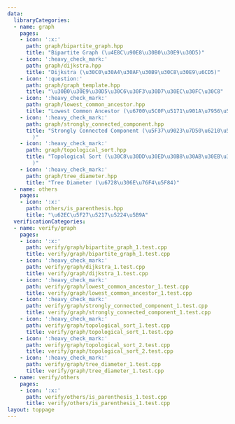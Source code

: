 ```yaml
---
data:
  libraryCategories:
  - name: graph
    pages:
    - icon: ':x:'
      path: graph/bipartite_graph.hpp
      title: "Bipartite Graph (\u4E8C\u90E8\u30B0\u30E9\u30D5)"
    - icon: ':heavy_check_mark:'
      path: graph/dijkstra.hpp
      title: "Dijkstra (\u30C0\u30A4\u30AF\u30B9\u30C8\u30E9\u6CD5)"
    - icon: ':question:'
      path: graph/graph_template.hpp
      title: "\u30B0\u30E9\u30D5\u30C6\u30F3\u30D7\u30EC\u30FC\u30C8"
    - icon: ':heavy_check_mark:'
      path: graph/lowest_common_ancestor.hpp
      title: "Lowest Common Ancestor (\u6700\u5C0F\u5171\u901A\u7956\u5148)"
    - icon: ':heavy_check_mark:'
      path: graph/strongly_connected_component.hpp
      title: "Strongly Connected Component (\u5F37\u9023\u7D50\u6210\u5206\u5206\u89E3\
        )"
    - icon: ':heavy_check_mark:'
      path: graph/topological_sort.hpp
      title: "Topological Sort (\u30C8\u30DD\u30ED\u30B8\u30AB\u30EB\u30BD\u30FC\u30C8\
        )"
    - icon: ':heavy_check_mark:'
      path: graph/tree_diameter.hpp
      title: "Tree Diameter (\u6728\u306E\u76F4\u5F84)"
  - name: others
    pages:
    - icon: ':x:'
      path: others/is_parenthesis.hpp
      title: "\u62EC\u5F27\u5217\u5224\u5B9A"
  verificationCategories:
  - name: verify/graph
    pages:
    - icon: ':x:'
      path: verify/graph/bipartite_graph_1.test.cpp
      title: verify/graph/bipartite_graph_1.test.cpp
    - icon: ':heavy_check_mark:'
      path: verify/graph/dijkstra_1.test.cpp
      title: verify/graph/dijkstra_1.test.cpp
    - icon: ':heavy_check_mark:'
      path: verify/graph/lowest_common_ancestor_1.test.cpp
      title: verify/graph/lowest_common_ancestor_1.test.cpp
    - icon: ':heavy_check_mark:'
      path: verify/graph/strongly_connected_component_1.test.cpp
      title: verify/graph/strongly_connected_component_1.test.cpp
    - icon: ':heavy_check_mark:'
      path: verify/graph/topological_sort_1.test.cpp
      title: verify/graph/topological_sort_1.test.cpp
    - icon: ':heavy_check_mark:'
      path: verify/graph/topological_sort_2.test.cpp
      title: verify/graph/topological_sort_2.test.cpp
    - icon: ':heavy_check_mark:'
      path: verify/graph/tree_diameter_1.test.cpp
      title: verify/graph/tree_diameter_1.test.cpp
  - name: verify/others
    pages:
    - icon: ':x:'
      path: verify/others/is_parenthesis_1.test.cpp
      title: verify/others/is_parenthesis_1.test.cpp
layout: toppage
---
```

